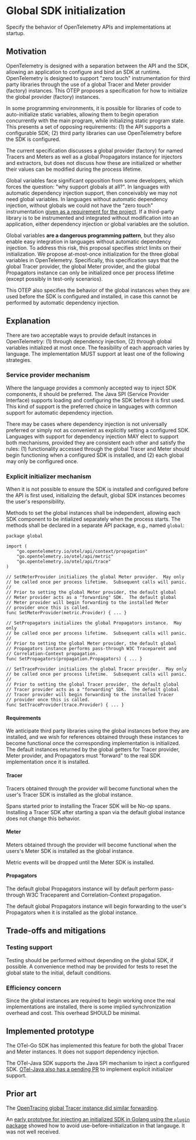 # Global SDK initialization

Specify the behavior of OpenTelemetry APIs and implementations at startup.

## Motivation

OpenTelemetry is designed with a separation between the API and the
SDK, allowing an application to configure and bind an SDK at runtime.
OpenTelemetry is designed to support "zero touch" instrumentation for
third party libraries through the use of a global Tracer and Meter
provider (factory) instances.  This OTEP proposes a specification for how to
initialize the global provider (factory) instances.

In some programming environments, it is possible for libraries of code
to auto-initialize static variables, allowing them to begin operation
concurrently with the main program, while initializing static program
state.  This presents a set of opposing requirements: (1) the API
supports a configurable SDK; (2) third party libraries can use
OpenTelemetry before the SDK is configured.

The current specification discusses a global provider (factory) for
named Tracers and Meters as well as a global Propagators instance for
injectors and extractors, but does not discuss how these are
initialized or whether their values can be modified during the process
lifetime.

Global variables face significant opposition from some developers,
which forces the question: "why support globals at all?".  In
languages with automatic dependency injection support, then
conceivably we may not need global variables.  In languages without
automatic dependency injection, without globals we could not have the
"zero touch" instrumentation [given as a requirement for the
project](https://github.com/open-telemetry/oteps/blob/master/text/0001-telemetry-without-manual-instrumentation.md).
If a third-party library is to be instrumented and integrated without
modification into an application, either dependency injection or
global variables are the solution.

Global variables **are a dangerous programming pattern**, but they
also enable easy integration in languages without automatic dependency
injection.  To address this risk, this proposal specifies strict
limits on their initialization.  We propose at-most-once
initialization for the three global variables in OpenTelemetry.
Specifically, this specification says that the global Tracer provider,
the global Meter provider, and the global Propagators instance can
only be initialized once per process lifetime (except possibly in
test-only scenarios).

This OTEP also specifies the behavior of the global instances when
they are used before the SDK is configured and installed, in case this
cannot be performed by automatic dependency injection.

## Explanation

There are two acceptable ways to provide default instances in
OpenTelemetry: (1) through dependency injection, (2) through global
variables initialized at most once.  The feasibility of each approach
varies by language.  The implementation MUST support at least one of
the following strategies.

### Service provider mechanism

Where the language provides a commonly accepted way to inject SDK
components, it should be preferred.  The Java SPI (Service Provider
Interface) supports loading and configuring the SDK before it is first
used.  This kind of support is the preferred choice in languages with
common support for automatic dependency injection.

There may be cases where dependency injection is not universally
preferred or simply not as convenient as explicitly setting a
configured SDK.  Languages with support for dependency injection MAY
elect to support both mechanisms, provided they are consistent each
other and satisfy the rules: (1) functionality accessed through the
global Tracer and Meter should begin functioning when a configured SDK
is installed, and (2) each global may only be configured once.

### Explicit initializer mechanism

When it is not possible to ensure the SDK is installed and configured
before the API is first used, initializing the default, global SDK
instances becomes the user's responsibility.

Methods to set the global instances shall be independent, allowing
each SDK component to be intialized separately when the process
starts.  The methods shall be declared in a separate API package,
e.g., named `global`:

```golang
package global

import (
    "go.opentelemetry.io/otel/api/context/propagation"
    "go.opentelemetry.io/otel/api/metric"
    "go.opentelemetry.io/otel/api/trace"
)

// SetMeterProvider initializes the global Meter provider.  May only
// be called once per process lifetime.  Subsequent calls will panic.
//
// Prior to setting the global Meter provider, the default global
// Meter provider acts as a "forwarding" SDK.  The default global
// Meter provider will begin forwarding to the installed Meter
// provider once this is called.
func SetMeterProvider(metric.Provider) { ... }

// SetPropagators initializes the global Propagators instance.  May only
// be called once per process lifetime.  Subsequent calls will panic.
//
// Prior to setting the global Meter provider, the default global
// Propagators instance performs pass-through W3C Traceparent and
// Correlation-Context propagation.
func SetPropagators(propagation.Propagators) { ... }

// SetTraceProvider initializes the global Tracer provider.  May only
// be called once per process lifetime.  Subsequent calls will panic.
//
// Prior to setting the global Tracer provider, the default global
// Tracer provider acts as a "forwarding" SDK.  The default global
// Tracer provider will begin forwarding to the installed Tracer
// provider once this is called.
func SetTraceProvider(trace.Provider) { ... }
```

#### Requirements

We anticipate third party libraries using the global instances before
they are installed, and we wish for references obtained through these
instances to become functional once the corresponding implementation
is initialized.  The default instances returned by the global getters
for Tracer provider, Meter provider, and Propagators must "forward" to
the real SDK implementation once it is installed.

#### Tracer

Tracers obtained through the provider will become functional when the
user's Tracer SDK is installed as the global instance.

Spans started prior to installing the Tracer SDK will be No-op spans.
Installing a Tracer SDK after starting a span via the default global
instance does not change this behavior.

#### Meter

Meters obtained through the provider will become functional when the
users's Meter SDK is installed as the global instance.

Metric events will be dropped until the Meter SDK is installed.

#### Propagators

The default global Propagators instance will by default perform
pass-through W3C Traceparent and Correlation-Context propagation.

The default global Propagators instance will begin forwarding to the
user's Propagators when it is installed as the global instance.

## Trade-offs and mitigations

### Testing support

Testing should be performed without depending on the global SDK, if
possible.  A convenience method may be provided for tests to reset the
global state to the initial, default conditions.

### Efficiency concern

Since the global instances are required to begin working once the real
implementations are installed, there is some implied synchronization
overhead and cost.  This overhead SHOULD be minimal.

## Implemented prototype

The OTel-Go SDK has implemented this feature for both the global
Tracer and Meter instances.  It does not support dependency injection.

The OTel-Java SDK supports the Java SPI mechanism to inject a
configured SDK.  [OTel-Java also has a pending
PR](https://github.com/open-telemetry/opentelemetry-java/pull/724)
to implement explicit initializer support.

## Prior art

The [OpenTracing global Tracer instance did similar
forwarding](https://github.com/opentracing/opentracing-java/blob/master/opentracing-util/src/main/java/io/opentracing/util/GlobalTracer.java).

An [early prototype for injecting an initialized SDK in Golang using
the `plugin`
package](https://github.com/jmacd/opentelemetry-go/pull/1) showed how
to avoid use-before-initialization in that langauge.  It was not well
received.

